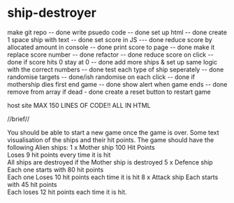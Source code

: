 # ship-destroyer

make git repo -- done
write psuedo code -- done
set up html -- done
create 1 space ship with text -- done
set score in JS --- done
reduce score by allocated amount in console -- done
print score to page -- done
make it replace score number -- done
refactor -- done
reduce score on click -- done
if score hits 0 stay at 0 -- done
add more ships & set up same logic with the correct numbers -- done
test each type of ship seperately -- done
randomise targets -- done/ish
randomise on each click -- done
if mothership dies first end game -- done
show alert when game ends -- done
remove from array if dead - done
create a reset button to restart game

host site 
MAX 150 LINES OF CODE!! ALL IN HTML

//brief//

You should be able to start a new game once the game is over.
Some text visualisation of the ships and their hit points.
The game should have the following Alien ships:
1 x Mother ship 
100 Hit Points  
Loses 9 hit points every time it is hit  
All ships are destroyed if the Mother ship is destroyed
5 x Defence ship  
Each one starts with 80 hit points  
Each one Loses 10 hit points each time it is hit 
8 x Attack ship 
Each starts with 45 hit points  
Each loses 12 hit points each time it is hit. 